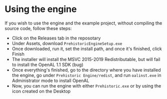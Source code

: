 # Using the engine

If you wish to use the engine and the example project, without compiling the source code, follow these steps:
- Click on the Releases tab in the reposotary
- Under Assets, download `PrehistoricEngineSetup.exe`
- Once downloaded, run it, set the install path, and once it's finished, click Finish
- The installer will install the MSVC 2015-2019 Redistributable, but will fail to install the OpenAL 1.1 SDK (bug)
- Once everything's finished, go to the directory where you have installed the engine, go under `Prehistoric Engine/redist`, and run `oalinst.exe` in Administrator mode to install OpenAL
- Now, you can run the engine with either `Prehistoric.exe` or by using the icon created on the Desktop